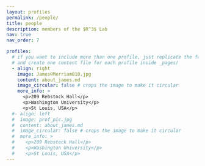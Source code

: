 ```yaml
---
layout: profiles
permalink: /people/
title: people
description: members of the $R^3$ Lab
nav: true
nav_order: 7

profiles:
  # if you want to include more than one profile, just replicate the following block
  # and create one content file for each profile inside _pages/
  - align: right
    image: James©Merriam010.jpg
    content: about_james.md
    image_circular: false # crops the image to make it circular
    more_info: >
      <p>209 Rebstock Hall</p>
      <p>Washington University</p>
      <p>St Louis, USA</p>
  #- align: left
  #  image: prof_pic.jpg
  #  content: about_james.md
  #  image_circular: false # crops the image to make it circular
  #  more_info: >
  #    <p>209 Rebstock Hall</p>
  #    <p>Washington University</p>
  #    <p>St Louis, USA</p>
---
```

